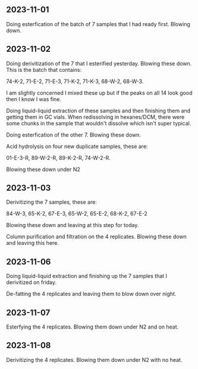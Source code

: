## 2023-11-01
Doing esterfication of the batch of 7 samples that I had ready first.
Blowing down.

## 2023-11-02
Doing derivitization of the 7 that I esterified yesterday.
Blowing these down.
This is the batch that contains:

74-K-2, 71-E-2, 71-E-3, 71-K-2, 71-K-3, 68-W-2, 68-W-3.

I am slightly concerned I mixed these up but if the peaks on all 14 look good then I know I was fine. 

Doing liquid-liquid extraction of these samples and then finishing them and getting them in GC vials. 
When redissolving in hexanes/DCM, there were some chunks in the sample that wouldn't dissolve which isn't super typical. 

Doing esterfication of the other 7.
Blowing these down. 

Acid hydrolysis on four new duplicate samples, these are: 

01-E-3-R, 89-W-2-R, 89-K-2-R, 74-W-2-R.

Blowing these down under N2

## 2023-11-03
Derivitizing the 7 samples, these are: 

84-W-3, 65-K-2, 67-E-3, 65-W-2, 65-E-2, 68-K-2, 67-E-2

Blowing these down and leaving at this step for today. 

Column purification and filtration on the 4 replicates. Blowing these down and leaving this here. 

## 2023-11-06
Doing liquid-liquid extraction and finishing up the 7 samples that I derivitized on friday. 

De-fatting the 4 replicates and leaving them to blow down over night. 

## 2023-11-07
Esterfying the 4 replicates. Blowing them down under N2 and on heat. 

## 2023-11-08
Derivitizing the 4 replicates. Blowing them down under N2 with no heat. 
